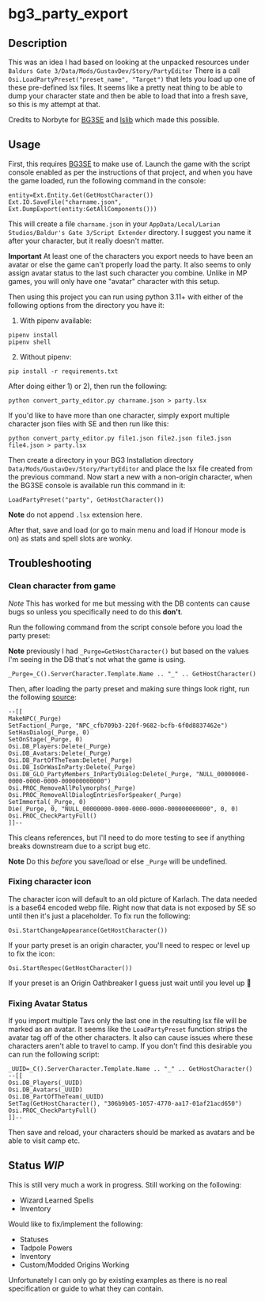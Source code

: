bg3_party_export
================

## Description

This was an idea I had based on looking at the unpacked resources under `Baldurs Gate 3/Data/Mods/GustavDev/Story/PartyEditor`
There is a call `Osi.LoadPartyPreset("preset_name", "Target")` that lets you load up one of these pre-defined lsx files.
It seems like a pretty neat thing to be able to dump your character state and then be able to load that into a fresh save,
so this is my attempt at that.

Credits to Norbyte for [BG3SE](https://github.com/Norbyte/bg3se/) and [lslib](https://github.com/Norbyte/lslib) which made this possible.

## Usage

First, this requires [BG3SE](https://github.com/Norbyte/bg3se/) to make use of.  Launch the game with the script console
enabled as per the instructions of that project, and when you have the game loaded, run the following command in the console:

```
entity=Ext.Entity.Get(GetHostCharacter())
Ext.IO.SaveFile("charname.json", Ext.DumpExport(entity:GetAllComponents()))
```

This will create a file `charname.json` in your `AppData/Local/Larian Studios/Baldur's Gate 3/Script Extender` directory.
I suggest you name it after your character, but it really doesn't matter.

**Important** At least one of the characters you export needs to have been an avatar or else the game can't properly load
the party.  It also seems to only assign avatar status to the last such character you combine.  Unlike in MP games, you will
only have one "avatar" character with this setup.

Then using this project you can run using python 3.11+ with either of the following options from the directory you have it:

1. With pipenv available:

```
pipenv install
pipenv shell
```

2. Without pipenv:

```
pip install -r requirements.txt
```

After doing either 1) or 2), then run the following:

```
python convert_party_editor.py charname.json > party.lsx
```

If you'd like to have more than one character, simply export multiple character json files with SE and then run like this:

```
python convert_party_editor.py file1.json file2.json file3.json file4.json > party.lsx
```

Then create a directory in your BG3 Installation directory `Data/Mods/GustavDev/Story/PartyEditor` and place the lsx file
created  from the previous command.  Now start a new with a non-origin character, when the BG3SE console is available run this command in it:

```
LoadPartyPreset("party", GetHostCharacter())
```

**Note** do not append `.lsx` extension here.

After that, save and load (or go to main menu and load if Honour mode is on) as stats and spell slots are wonky.

## Troubleshooting

### Clean character from game

*Note* This has worked for me but messing with the DB contents can cause bugs so unless you specifically need to do this **don't**.

Run the following command from the script console before you load the party preset:

**Note** previously I had `_Purge=GetHostCharacter()` but based on the values I'm seeing in the DB that's not what the
game is using.

```
_Purge=_C().ServerCharacter.Template.Name .. "_" .. GetHostCharacter()
```

Then, after loading the party preset and making sure things look right, run the following [source](https://old.reddit.com/r/BaldursGate3/comments/15qb8lu/guide_removing_custom_multiplayer_party_members/):

```
--[[
MakeNPC(_Purge)
SetFaction(_Purge, "NPC_cfb709b3-220f-9682-bcfb-6f0d8837462e")
SetHasDialog(_Purge, 0)
SetOnStage(_Purge, 0)
Osi.DB_Players:Delete(_Purge)
Osi.DB_Avatars:Delete(_Purge)
Osi.DB_PartOfTheTeam:Delete(_Purge)
Osi.DB_IsOrWasInParty:Delete(_Purge)
Osi.DB_GLO_PartyMembers_InPartyDialog:Delete(_Purge, "NULL_00000000-0000-0000-0000-000000000000")
Osi.PROC_RemoveAllPolymorphs(_Purge)
Osi.PROC_RemoveAllDialogEntriesForSpeaker(_Purge)
SetImmortal(_Purge, 0)
Die(_Purge, 0, "NULL_00000000-0000-0000-0000-000000000000", 0, 0)
Osi.PROC_CheckPartyFull()
]]--
```

This cleans references, but I'll need to do more testing to see if anything breaks downstream due to a script bug etc.

**Note** Do this *before* you save/load or else `_Purge` will be undefined.

### Fixing character icon

The character icon will default to an old picture of Karlach.  The data needed is a base64 encoded webp file.  Right now
that data is not exposed by SE so until then it's just a placeholder.  To fix run the following:

```
Osi.StartChangeAppearance(GetHostCharacter())
```

If your party preset is an origin character, you'll need to respec or level up to fix the icon:

```
Osi.StartRespec(GetHostCharacter())
```

If your preset is an Origin Oathbreaker I guess just wait until you level up 💩

### Fixing Avatar Status

If you import multiple Tavs only the last one in the resulting lsx file will be marked as an avatar.  It seems like the
`LoadPartyPreset` function strips the avatar tag off of the other characters.  It also can cause issues where these
characters aren't able to travel to camp.  If you don't find this desirable you can run the following  script:

```
_UUID=_C().ServerCharacter.Template.Name .. "_" .. GetHostCharacter()
--[[
Osi.DB_Players(_UUID)
Osi.DB_Avatars(_UUID)
Osi.DB_PartOfTheTeam(_UUID)
SetTag(GetHostCharacter(), "306b9b05-1057-4770-aa17-01af21acd650")
Osi.PROC_CheckPartyFull()
]]--
```

Then save and reload, your characters should be marked as avatars and be able to visit camp etc.

## Status *WIP*

This is still very much a work in progress.  Still working on the following:

* Wizard Learned Spells
* Inventory

Would like to fix/implement the following:

* Statuses
* Tadpole Powers
* Inventory
* Custom/Modded Origins Working

Unfortunately I can only go by existing examples as there is no real specification or guide to what they can contain.